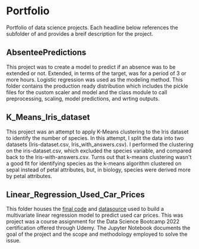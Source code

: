 # Portfolio
Portfolio of data science projects. Each headline below references the subfolder of and provides a breif description for the project.

## AbsenteePredictions
This project was to create a model to predict if an absence was to be extended or not.  Extended, in terms of the target, was for a period of 3 or more hours.  Logistic regression was used as the modeling method. This folder contains the production ready distribution which includes the pickle files for the custom scaler and model and the class module to call preprocessing, scaling, model predictions, and wrting outputs.


## K_Means_Iris_dataset
This project was an attempt to apply K-Means clustering to the Iris dataset to identify the number of species. In this attempt, I split the data into two datasets (Iris-dataset.csv, Iris_with_answers.csv). I performed the clustering on the iris-dataset.csv, which excluded the species variable, and compared back to the Iris-with-answers.csv. Turns out that k-means clustering wasn't a good fit for identifying species as the k-means algorithm clustered on sepal instead of petal attributes, but, in biology, species were derived more by petal attributes.


## Linear_Regression_Used_Car_Prices
This folder houses the [final code](https://github.com/JRHollo/Portfolio/blob/main/Linear_Regression_Used_Car_Prices/Linear%20Reg%20Contender.ipynb) and [datasource](https://github.com/JRHollo/Portfolio/blob/main/Linear_Regression_Used_Car_Prices/1.04.%20Real-life%20example.csv) used to build a multivariate linear regression model to predict used car prices.  This was project was a course assignment for the Data Science Bootcamp 2022 certification offered through Udemy. The Jupyter Notebook documents the goal of the project and the scope and methodology employed to solve the issue.
